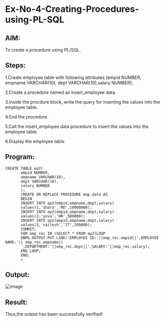 # Ex-No-4-Creating-Procedures-using-PL-SQL
## AIM:
To create a procedure using PL/SQL.
## Steps:
1.Create employee table with following attributes (empid NUMBER, empname VARCHAR(10), dept VARCHAR(10),salary NUMBER);

2.Create a procedure named as insert_employee data.

3.Inside the procdure block, write the query for inserting the values into the employee table.

4.End the procedure.

5.Call the insert_employee data procedure to insert the values into the employee table.

6.Display the employee table
## Program:
```
CREATE TABLE ep2(
       empid NUMBER,
       empname VARCHAR(10),
       dept VARCHAR(10),
       salary NUMBER
       );
       CREATE OR REPLACE PROCEDURE emp_data AS
       BEGIN
       INSERT INTO ep2(empid,empname,dept,salary)
       values(1,'Shara','MD',10000000);
       INSERT INTO ep2(empid,empname,dept,salary)
       values(2,'yuva','HR',500000);
       INSERT INTO ep2(empid,empname,dept,salary)
       values(3,'sailesh','IT',200000);
       COMMIT;
       FOR emp_rec IN (SELECT * FROM ep2)LOOP
       DBMS_OUTPUT.PUT_LINE('EMPLOYEE ID:'||emp_rec.empid||',EMPLOYEE NAME:'|| emp_rec.empname||
       ',DEPARTMENT:'||emp_rec.dept||',SALARY:'||emp_rec.salary);
       END LOOP;
       END;
       /
```
## Output:
![image](https://github.com/shara56/Ex-No-4-Creating-Procedures-using-PL-SQL/assets/113497104/e1d84a4a-c30d-4da7-858e-b2f69e307507)
## Result:
Thus,the output has been successfully verified!

